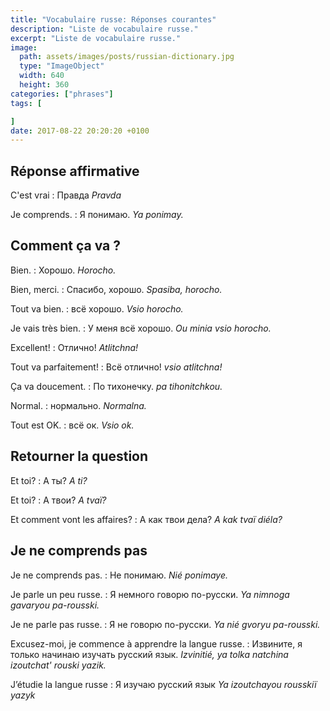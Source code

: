 ```yaml
---
title: "Vocabulaire russe: Réponses courantes"
description: "Liste de vocabulaire russe."
excerpt: "Liste de vocabulaire russe."
image:
  path: assets/images/posts/russian-dictionary.jpg
  type: "ImageObject"
  width: 640
  height: 360
categories: ["phrases"]
tags: [

]
date: 2017-08-22 20:20:20 +0100
---
```


## Réponse affirmative

C'est vrai
: Правда
*Pravda*

Je comprends.
: Я понимаю.
*Ya ponimay.*


## Comment ça va ?

Bien.
: Хорошо.
*Horocho.*

Bien, merci.
: Спасибо, хорошо.
*Spasiba, horocho.*

Tout va bien.
: всё хорошо.
*Vsio horocho.*

Je vais très bien.
: У меня всё хорошо.
*Ou minia vsio horocho.*

Excellent!
: Отлично!
*Atlitchna!*

Tout va parfaitement!
: Всё отлично!
*vsio atlitchna!*

Ça va doucement.
: По тихонечку.
*pa tihonitchkou.*

Normal.
: нормально.
*Normalna.*

Tout est OK.
: всё ок.
*Vsio ok.*


## Retourner la question

Et toi?
: А ты?
*A ti?*

Et toi?
: А твои?
*A tvaï?*

Et comment vont les affaires?
: А как твои дела?
*A kak tvaï diéla?*


## Je ne comprends pas

Je ne comprends pas.
: Не понимаю.
*Nié ponimaye.*

Je parle un peu russe.
: Я немного говорю по-русски.
*Ya nimnoga gavaryou pa-rousski.*

Je ne parle pas russe.
: Я не говорю по-русски.
*Ya nié gvoryu pa-rousski.*

Excusez-moi, je commence à apprendre la langue russe.
: Извините, я только начинаю изучать русский язык.
*Izvinitié, ya tolka natchina izoutchat' rouski yazik.*

J’étudie la langue russe
: Я изучаю русский язык
*Ya izoutchayou rousskiï yazyk*
